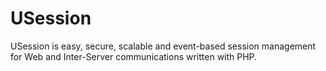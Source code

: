 # USession
USession is easy, secure, scalable and event-based session management for Web and Inter-Server communications written with PHP.
